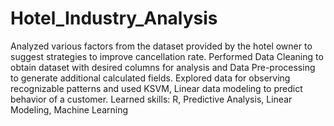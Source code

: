 # Hotel_Industry_Analysis
Analyzed various factors from the dataset provided by the hotel owner to suggest strategies to improve cancellation rate. 
Performed Data Cleaning to obtain dataset with desired columns for analysis and Data Pre-processing to generate additional calculated fields.
Explored data for observing recognizable patterns and used KSVM, Linear data modeling to predict behavior of a customer. 
Learned skills: R, Predictive Analysis, Linear Modeling, Machine Learning
